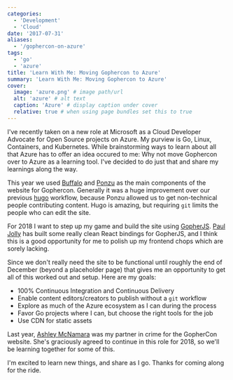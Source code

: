 ```yaml
---
categories:
  - 'Development'
  - 'Cloud'
date: '2017-07-31'
aliases:
  - '/gophercon-on-azure'
tags:
  - 'go'
  - 'azure'
title: 'Learn With Me: Moving Gophercon to Azure'
summary: 'Learn With Me: Moving Gophercon to Azure'
cover:
  image: 'azure.png' # image path/url
  alt: 'azure' # alt text
  caption: 'Azure' # display caption under cover
  relative: true # when using page bundles set this to true
---
```


I've recently taken on a new role at Microsoft as a Cloud Developer Advocate for Open Source projects on Azure. My purview is Go, Linux, Containers, and Kubernetes. While brainstorming ways to learn about all that Azure has to offer an idea occured to me: Why not move Gophercon over to Azure as a learning tool. I've decided to do just that and share my learnings along the way.

<!--more-->

This year we used [Buffalo](https://gobuffalo.io) and [Ponzu](https://ponzu-cms.org) as the main components of the website for Gophercon. Generally it was a huge improvement over our previous [hugo](https://gohugo.io) workflow, because Ponzu allowed us to get non-technical people contributing content. Hugo is amazing, but requiring `git` limits the people who can edit the site.

For 2018 I want to step up my game and build the site using [GopherJS](https://github.com/gopherjs/gopherjs). [Paul Jolly](https://twitter.com/_myitcv) has built some really clean React bindings for GopherJS, and I think this is a good opportunity for me to polish up my frontend chops which are sorely lacking.

Since we don't really need the site to be functional until roughly the end of December (beyond a placeholder page) that gives me an opportunity to get all of this worked out and setup. Here are my goals:

- 100% Continuous Integration and Continuous Delivery
- Enable content editors/creators to publish without a `git` workflow
- Explore as much of the Azure ecosystem as I can during the process
- Favor Go projects where I can, but choose the right tools for the job
- Use CDN for static assets

Last year, [Ashley McNamara](https://twitter.com/ashleymcnamara) was my partner in crime for the GopherCon website. She's graciously agreed to continue in this role for 2018, so we'll be learning together for some of this.

I'm excited to learn new things, and share as I go. Thanks for coming along for the ride.
